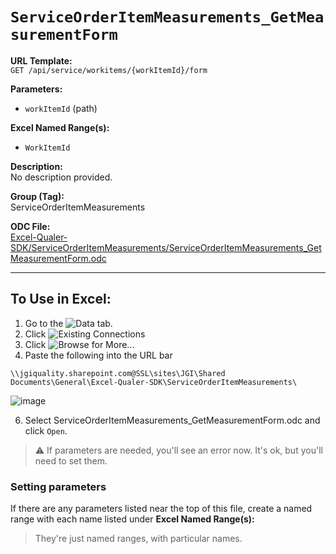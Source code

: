# `ServiceOrderItemMeasurements_GetMeasurementForm`

**URL Template:**  
`GET /api/service/workitems/{workItemId}/form`

**Parameters:**  
- `workItemId` (path)

**Excel Named Range(s):**  
- `WorkItemId`

**Description:**  
No description provided.

**Group (Tag):**  
ServiceOrderItemMeasurements

**ODC File:**  
[Excel-Qualer-SDK/ServiceOrderItemMeasurements/ServiceOrderItemMeasurements_GetMeasurementForm.odc](https://github.com/Johnson-Gage-Inspection-Inc/qualer-sdk-odc/blob/main/Excel-Qualer-SDK/ServiceOrderItemMeasurements/ServiceOrderItemMeasurements_GetMeasurementForm.odc)

---

To Use in Excel:
---

1. Go to the ![`Data`](https://github.com/user-attachments/assets/da437a70-57b3-4c5b-bb01-4910ece19ed1)
 tab.
3. Click ![Existing Connections](https://github.com/user-attachments/assets/a2f1ed67-b2e0-4c23-ac90-68c870e60289)
4. Click ![`Browse for More...`](https://github.com/user-attachments/assets/8e698494-6865-41e7-b6fa-043aea81809a)
5. Paste the following into the URL bar
```
\\jgiquality.sharepoint.com@SSL\sites\JGI\Shared Documents\General\Excel-Qualer-SDK\ServiceOrderItemMeasurements\
```

![image](https://github.com/user-attachments/assets/1e1a8d87-0377-446d-aaf5-d78562991db3)

6. Select ServiceOrderItemMeasurements_GetMeasurementForm.odc and click `Open`.

> ⚠️ If parameters are needed, you'll see an error now. It's ok, but you'll need to set them.

### Setting parameters
If there are any parameters listed near the top of this file, create a named range with each name listed under **Excel Named Range(s):**
> They're just named ranges, with particular names.
